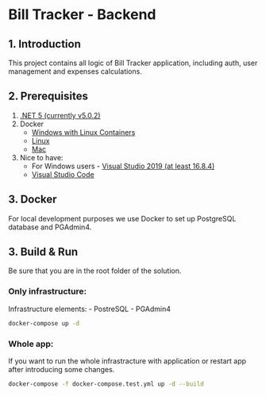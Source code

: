 # Bill Tracker - Backend

## 1. Introduction
This project contains all logic of Bill Tracker application, including auth, user management and expenses calculations.

## 2. Prerequisites
1. [.NET 5 (currently v5.0.2)](https://dotnet.microsoft.com/download/dotnet/5.0)
2. Docker
    - [Windows with Linux Containers](https://docs.docker.com/docker-for-windows/install/)
    - [Linux](https://docs.docker.com/engine/install/ubuntu/)
    - [Mac](https://docs.docker.com/docker-for-mac/install/)
3. Nice to have:
    - For Windows users - [Visual Studio 2019 (at least 16.8.4)](https://visualstudio.microsoft.com/pl/vs/)
    - [Visual Studio Code](https://code.visualstudio.com/)

## 3. Docker
For local development purposes we use Docker to set up PostgreSQL database and PGAdmin4.

## 3. Build & Run
Be sure that you are in the root folder of the solution.

### Only infrastructure:
Infrastructure elements:
    - PostreSQL
    - PGAdmin4

```bash
docker-compose up -d
```

### Whole app:
If you want to run the whole infrastracture with application or restart app after introducing some changes.

```bash
docker-compose -f docker-compose.test.yml up -d --build
```
